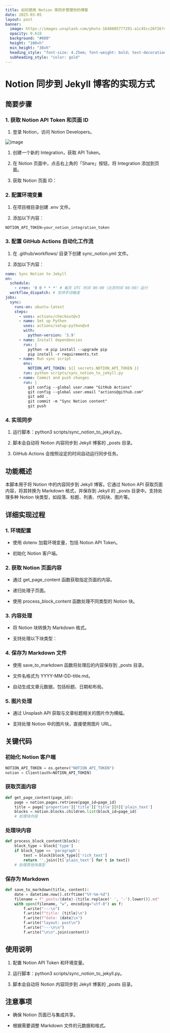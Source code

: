 ```yaml
---
title: 如何使用 Notion 来同步管理你的博客
date: 2025-03-05
layout: post
banner:
  image: https://images.unsplash.com/photo-1648805777291-a1c45cc26f26?crop=entropy&cs=tinysrgb&fit=max&fm=jpg&ixid=M3w2OTIwMzJ8MHwxfHJhbmRvbXx8fHx8fHx8fDE3NDExNzgzMzZ8&ixlib=rb-4.0.3&q=80&w=1080
  opacity: 0.618
  background: "#000"
  height: "100vh"
  min_height: "38vh"
  heading_style: "font-size: 4.25em; font-weight: bold; text-decoration: underline"
  subheading_style: "color: gold"
---
```


# Notion 同步到 Jekyll 博客的实现方式

## 简要步骤

### 1. 获取 Notion API Token 和页面 ID

1. 登录 Notion，访问 Notion Developers。

![image](https://prod-files-secure.s3.us-west-2.amazonaws.com/a7a0cc5a-89b9-4cda-8686-1fba0ca52f40/d19c1afe-dea5-4312-9333-786b0ba83054/image.png?X-Amz-Algorithm=AWS4-HMAC-SHA256&X-Amz-Content-Sha256=UNSIGNED-PAYLOAD&X-Amz-Credential=ASIAZI2LB466QI3LCS2I%2F20250305%2Fus-west-2%2Fs3%2Faws4_request&X-Amz-Date=20250305T123856Z&X-Amz-Expires=3600&X-Amz-Security-Token=IQoJb3JpZ2luX2VjEMz%2F%2F%2F%2F%2F%2F%2F%2F%2F%2FwEaCXVzLXdlc3QtMiJHMEUCIQChSqAk4oLzKzE9UaVBmxU5PavdLZDAgJlbMNTqhWM8WAIgLUL8Dc1Xd3iJ6DXKN1QrTxxVhpU6Ia00s3xppr6D%2BiYq%2FwMIFRAAGgw2Mzc0MjMxODM4MDUiDJQnrPhFEkdmHdxEFCrcA9SqfY0V%2B0YyPbWkHHQXeBe8KsCMdbk0NLT52XF6O4Tdx6Ir71qy2YPvo5iHobdBMqoI3WGzAEVA0xvcvGxTaYsRrGljFxlJfuX6pjAXh5HmotdNeitY9IFRcI8yyzL0a9g3G26mCTf9MLbk7M5QeiF4Yq2dITAVxMGLzL29TJ3uDzKJRP7IKy2EogYpLCXtAJEbGJCPdIj6RU5Ne83NMLFVf9eP8RLiayfdXBkCJE9PagWNS7IZ82tCeu9UbR3uG4NveY4w91YyGvQRNSYFcSXGzR%2FNnrWHELQPXECaPiaucWK4fLW7XGB0Bjpvy3HG%2FG4mu0I30i4sOUdhW8aTYQn2XuY8LrEopyOv1ZFvqJY3bTIRz%2Fe%2FkaXssCav1BJA5akaS6rxqSH7t%2Bw0zLA7UY%2FDWE%2BKR6%2FjpFVpL5pN1gqt0jiTOkds6qjEO9BGvbMsxqzMTkdty1VP6%2F1lFb2iCOlsuWrWgaDEeE8BpH9ohl6OPrkaniXGybvjRuAm15dOgR98ZIkE1GoLO24OGkonnzBap1VH5azI9aGB%2Bw5AT3PO9UzQGHNSFCqip0ofRWowWeel4HuC5NnHf9PFmcyi%2Fa9jJ3Ssz4AZ2rdnM29Kz5x6cOgHzhJgUuLBzVH0MIn1oL4GOqUBHV9MC7c7SUtF3ChedpHsr0Zt%2BIBZPBZliD3isDu78zDQnvzdMGltRcK3SRYHqjg01CEUVGTdrdftDN%2Fat1LuSCjY%2FIkXUL00sZeZiByidAFDCWg99%2BmoC%2Bcf1F%2FLgPIsbp45wDMz2hGcwBYSVl1yv6QqPwK7tkOwKRzgDzqH%2B%2BL6%2F9XnIYL16T2MFGHl7Oct53%2BbuL6u3yE%2BU6Z7Sr9UwddcPbUu&X-Amz-Signature=bbece8acb0171ced47a114f249039815b0bc6714fd81bbc029e53db4af2495b2&X-Amz-SignedHeaders=host&x-id=GetObject)

1. 创建一个新的 Integration，获取 API Token。

1. 在 Notion 页面中，点击右上角的「Share」按钮，将 Integration 添加到页面。

1. 获取 Notion 页面 ID：


### 2. 配置环境变量

1. 在项目根目录创建 .env 文件。

1. 添加以下内容：

```javascript
NOTION_API_TOKEN=your_notion_integration_token
```

### 3. 配置 GitHub Actions 自动化工作流

1. 在 .github/workflows/ 目录下创建 sync_notion.yml 文件。

1. 添加以下内容：

```yaml
name: Sync Notion to Jekyll
on:
  schedule:
    - cron: '0 0 * * *' # 每天 UTC 时间 00:00（北京时间 08:00）运行
  workflow_dispatch: # 支持手动触发
jobs:
  sync:
    runs-on: ubuntu-latest
    steps:
      - uses: actions/checkout@v3
      - name: Set up Python
        uses: actions/setup-python@v4
        with:
          python-version: '3.9'
      - name: Install dependencies
        run: |
          python -m pip install --upgrade pip
          pip install -r requirements.txt
      - name: Run sync script
        env:
          NOTION_API_TOKEN: ${{ secrets.NOTION_API_TOKEN }}
        run: python scripts/sync_notion_to_jekyll.py
      - name: Commit and push changes
        run: |
          git config --global user.name "GitHub Actions"
          git config --global user.email "actions@github.com"
          git add .
          git commit -m "Sync Notion content"
          git push
```

### 4. 实现同步

1. 运行脚本：python3 scripts/sync_notion_to_jekyll.py。

1. 脚本会自动将 Notion 内容同步到 Jekyll 博客的 _posts 目录。

1. GitHub Actions 会按照设定的时间自动运行同步任务。

## 功能概述

本脚本用于将 Notion 中的内容同步到 Jekyll 博客。它通过 Notion API 获取页面内容，将其转换为 Markdown 格式，并保存到 Jekyll 的 _posts 目录中。支持处理多种 Notion 块类型，如段落、标题、列表、代码块、图片等。

## 详细实现过程

### 1. 环境配置

- 使用 dotenv 加载环境变量，包括 Notion API Token。

- 初始化 Notion 客户端。

### 2. 获取 Notion 页面内容

- 通过 get_page_content 函数获取指定页面的内容。

- 递归处理子页面。

- 使用 process_block_content 函数处理不同类型的 Notion 块。

### 3. 内容处理

- 将 Notion 块转换为 Markdown 格式。

- 支持处理以下块类型：


### 4. 保存为 Markdown 文件

- 使用 save_to_markdown 函数将处理后的内容保存到 _posts 目录。

- 文件名格式为 YYYY-MM-DD-title.md。

- 自动生成文章元数据，包括标题、日期和布局。

### 5. 图片处理

- 通过 Unsplash API 获取与文章标题相关的图片作为横幅。

- 支持处理 Notion 中的图片块，直接使用图片 URL。

## 关键代码

### 初始化 Notion 客户端

```python
NOTION_API_TOKEN = os.getenv("NOTION_API_TOKEN")
notion = Client(auth=NOTION_API_TOKEN)
```

### 获取页面内容

```python
def get_page_content(page_id):
    page = notion.pages.retrieve(page_id=page_id)
    title = page['properties']['title']['title'][0]['plain_text']
    blocks = notion.blocks.children.list(block_id=page_id)
    # 处理块内容
```

### 处理块内容

```python
def process_block_content(block):
    block_type = block['type']
    if block_type == 'paragraph':
        text = block[block_type]['rich_text']
        return ''.join([t['plain_text'] for t in text])
    # 处理其他块类型
```

### 保存为 Markdown

```python
def save_to_markdown(title, content):
    date = datetime.now().strftime("%Y-%m-%d")
    filename = f"_posts/{date}-{title.replace(' ', '-').lower()}.md"
    with open(filename, "w", encoding="utf-8") as f:
        f.write("---\n")
        f.write(f"title: {title}\n")
        f.write(f"date: {date}\n")
        f.write("layout: post\n")
        f.write("---\n\n")
        f.write("\n\n".join(content))
```

## 使用说明

1. 配置 Notion API Token 和环境变量。

1. 运行脚本：python3 scripts/sync_notion_to_jekyll.py。

1. 脚本会自动将 Notion 内容同步到 Jekyll 博客的 _posts 目录。

## 注意事项

- 确保 Notion 页面已与集成共享。

- 根据需要调整 Markdown 文件的元数据和格式。